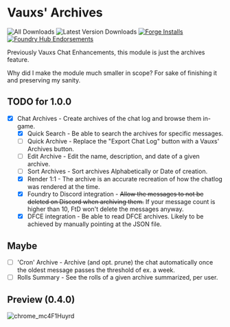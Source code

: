 # Vauxs' Archives

![All Downloads](https://img.shields.io/github/downloads/MrVauxs/vauxs-archives/total?color=purple&label=All%20Downloads)
![Latest Version Downloads](https://img.shields.io/github/downloads/MrVauxs/vauxs-archives/latest/total?color=purple&label=Latest%20Version%20Downloads&sort=semver)
[![Forge Installs](https://img.shields.io/badge/dynamic/json?label=Forge%20Installs&query=package.installs&suffix=%25&url=https%3A%2F%2Fforge-vtt.com%2Fapi%2Fbazaar%2Fpackage%2Fvauxs-archives&colorB=4aa94a)](https://forge-vtt.com/bazaar#package=vauxs-archives)
[![Foundry Hub Endorsements](https://img.shields.io/endpoint?logoColor=white&url=https%3A%2F%2Fwww.foundryvtt-hub.com%2Fwp-json%2Fhubapi%2Fv1%2Fpackage%2Fvauxs-archives%2Fshield%2Fendorsements)](https://www.foundryvtt-hub.com/package/vauxs-archives/)

Previously Vauxs Chat Enhancements, this module is just the archives feature.

Why did I make the module much smaller in scope? For sake of finishing it and preserving my sanity.

## TODO for 1.0.0

- [x] Chat Archives - Create archives of the chat log and browse them in-game.
  - [x] Quick Search - Be able to search the archives for specific messages.
  - [ ] Quick Archive - Replace the "Export Chat Log" button with a Vauxs' Archives button.
  - [ ] Edit Archive - Edit the name, description, and date of a given archive.
  - [ ] Sort Archives - Sort archives Alphabetically or Date of creation.
  - [x] Render 1:1 - The archive is an accurate recreation of how the chatlog was rendered at the time.
  - [x] Foundry to Discord integration - ~~Allow the messages to not be deleted on Discord when archiving them.~~ If your message count is higher than 10, FtD won't delete the messages anyway.
  - [x] DFCE integration - Be able to read DFCE archives. Likely to be achieved by manually pointing at the JSON file.

## Maybe

- [ ] 'Cron' Archive - Archive (and opt. prune) the chat automatically once the oldest message passes the threshold of ex. a week.
- [ ] Rolls Summary - See the rolls of a given archive summarized, per user.

## Preview (0.4.0)

![chrome_mc4F1Huyrd](https://github.com/MrVauxs/vauxs-archives/assets/32039708/e7cf5272-0d5c-4ea3-8daa-3183ebfa1e61)
